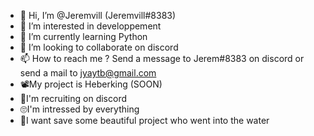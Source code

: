 - 👋 Hi, I’m @Jeremvill (Jeremvill#8383)
- 👀 I’m interested in developpement
- 🌱 I’m currently learning Python
- 💞️ I’m looking to collaborate on discord
- 📫 How to reach me ? Send a message to Jerem#8383 on discord or send a mail to jyaytb@gmail.com
- 📽My project is Heberking (SOON)
- 📜I'm recruiting on discord 
- 🙄I'm intressed by everything 
- 🛟I want save some beautiful project who went into the water
<!---
Jeremvill/Jeremvill is a ✨ special ✨ repository because its `README.md` (this file) appears on your GitHub profile.
You can click the Preview link to take a look at your changes.
--->
